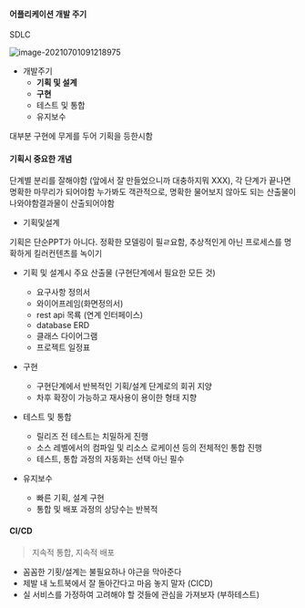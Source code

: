#### 어플리케이션 개발 주기

SDLC

![image-20210701091218975](C:\Users\hotoron\AppData\Roaming\Typora\typora-user-images\image-20210701091218975.png)

- 개발주기
  - **기획 및 설계**
  - **구현**
  - 테스트 및 통합
  - 유지보수

대부분 구현에 무게를 두어 기획을 등한시함

#### 기획시 중요한 개념

단계별 분리를 잘해야함 (앞에서 잘 만들었으니까 대충하지뭐 XXX), 각 단계가 끝나면 명확한 마무리가 되어야함 누가봐도 객관적으로, 명확한 물어보지 않아도 되는 산출물이 나와야함결과물이 산출되어야함

- 기획및설계

기획은 단순PPT가 아니다. 정확한 모델링이 필ㄹ요함, 추상적인게 아닌 프로세스를 명확하게 킬러컨텐츠를 녹이기

- 기획 및 설계시 주요 산출물 (구현단계에서 필요한 모든 것)
  - 요구사항 정의서
  - 와이어프레임(화면정의서)
  - rest api 목룍 (연계 인터페이스)
  - database ERD
  - 클래스 다이어그램
  - 프로젝트 일정표

- 구현
  - 구현단계에서 반복적인 기획/설계 단계로의 회귀 지양
  - 차후 확장이 가능하고 재사용이 용이한 형태 지향
- 테스트 및 통합
  - 릴리즈 전 테스트는 치밀하게 진행
  - 소스 레벨에서의 컴파일 및 리소스 로케이션 등의 전체적인 통합 진행
  - 테스트, 통합 과정의 자동화는 선택 아닌 필수
- 유지보수
  - 빠른 기획, 설계 구현
  - 통합 및 배포 과정의 상당수는 반복적

#### CI/CD

> 지속적 통합, 지속적 배포



- 꼼꼼한 기횟/설계는 불필요하나 야근을 막아준다
- 제발 내 노트북에서 잘 돌아간다고 마음 놓지 말자 (CICD)
- 실 서비스를 가정하여 고려해야 할 것들에 관심을 가져보자 (부하테스트)